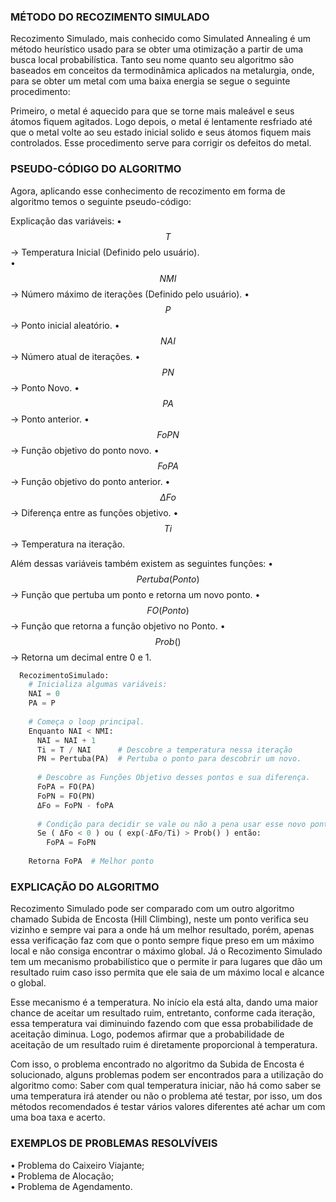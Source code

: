 
<script src="https://polyfill.io/v3/polyfill.min.js?features=es6"></script> 
<script id="MathJax-script" async src="https://cdn.jsdelivr.net/npm/mathjax@3/es5/tex-mml-chtml.js"></script>

### MÉTODO DO RECOZIMENTO SIMULADO
Recozimento Simulado, mais conhecido como Simulated Annealing é um método heurístico usado para se obter uma otimização a partir de uma busca local probabilística. Tanto seu nome quanto seu algoritmo são baseados em conceitos da termodinâmica aplicados na metalurgia, onde, para se obter um metal com uma baixa energia se segue o seguinte procedimento:

Primeiro, o metal é aquecido para que se torne mais maleável e seus átomos fiquem agitados. Logo depois, o metal é lentamente resfriado até que o metal volte ao seu estado inicial solido e seus átomos fiquem mais controlados. Esse procedimento serve para corrigir os defeitos do metal.

### PSEUDO-CÓDIGO DO ALGORITMO
Agora, aplicando esse conhecimento de recozimento em forma de algoritmo temos o seguinte pseudo-código:
 
Explicação das variáveis:
  •	$$ T $$ → Temperatura Inicial (Definido pelo usuário).    
  •	$$ NMI $$ → Número máximo de iterações (Definido pelo usuário).
  •	$$ P $$ → Ponto inicial aleatório.
  •	$$ NAI $$ → Número atual de iterações.
  •	$$ PN $$ → Ponto Novo.
  •	$$ PA $$ → Ponto anterior.
  •	$$ FoPN $$ → Função objetivo do ponto novo.
  •	$$ FoPA $$ → Função objetivo do ponto anterior.
  •	$$ ΔFo $$ → Diferença entre as funções objetivo.
  •	$$ Ti $$ → Temperatura na iteração.

Além dessas variáveis também existem as seguintes funções:
  •	$$ Pertuba(Ponto) $$ → Função que pertuba um ponto e retorna um novo ponto.
  •	$$ FO(Ponto) $$ → Função que retorna a função objetivo no Ponto.
  •	$$ Prob() $$ → Retorna um decimal entre 0 e 1.

``` python
  RecozimentoSimulado:
    # Inicializa algumas variáveis:
    NAI = 0
    PA = P
    
    # Começa o loop principal.
    Enquanto NAI < NMI:
      NAI = NAI + 1
      Ti = T / NAI      # Descobre a temperatura nessa iteração
      PN = Pertuba(PA)  # Pertuba o ponto para descobrir um novo.
      
      # Descobre as Funções Objetivo desses pontos e sua diferença.
      FoPA = FO(PA)
      FoPN = FO(PN)
      ΔFo = FoPN - foPA
      
      # Condição para decidir se vale ou não a pena usar esse novo ponto
      Se ( ΔFo < 0 ) ou ( exp(-ΔFo/Ti) > Prob() ) então:
        FoPA = FoPN
        
    Retorna FoPA  # Melhor ponto 
```
### EXPLICAÇÃO DO ALGORITMO
Recozimento Simulado pode ser comparado com um outro algoritmo chamado Subida de Encosta (Hill Climbing), neste um ponto verifica seu vizinho e sempre vai para a onde há um melhor resultado, porém, apenas essa verificação faz com que o ponto sempre fique preso em um máximo local e não consiga encontrar o máximo global. Já o Recozimento Simulado tem um mecanismo probabilístico que o permite ir para lugares que dão um resultado ruim caso isso permita que ele saia de um máximo local e alcance o global.

Esse mecanismo é a temperatura. No início ela está alta, dando uma maior chance de aceitar um resultado ruim, entretanto, conforme cada iteração, essa temperatura vai diminuindo fazendo com que essa probabilidade de aceitação diminua. Logo, podemos afirmar que a probabilidade de aceitação de um resultado ruim é diretamente proporcional à temperatura.

Com isso, o problema encontrado no algoritmo da Subida de Encosta é solucionado, alguns problemas podem ser encontrados para a utilização do algoritmo como: Saber com qual temperatura iniciar, não há como saber se uma temperatura irá atender ou não o problema até testar, por isso, um dos métodos recomendados é testar vários valores diferentes até achar um com uma boa taxa e acerto.

### EXEMPLOS DE PROBLEMAS RESOLVÍVEIS
  •	Problema do Caixeiro Viajante;  
  •	Problema de Alocação;  
  •	Problema de Agendamento.
